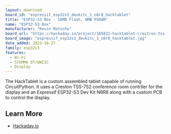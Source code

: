 ```yaml
---
layout: download
board_id: "espressif_esp32s3_devkitc_1_n8r8_hacktablet"
title: "ESP32-S3 Box - 16MB Flash, 8MB PSRAM"
name: "ESP32-S3 Box"
manufacturer: "Kevin Matocha"
board_url: "https://hackaday.io/project/185831-hacktablet-crestron-tss-752-teardown-rebuild"
board_image: "espressif_esp32s3_devkitc_1_n8r8_hacktablet.jpg"
date_added: 2023-10-27
family: esp32s3
features:
  - Wi-Fi
  - STEMMA QT/QWIIC
  - Display
---
```


The HackTablet is a custom assembled tablet capable of running CircuitPython. It uses a Creston TSS-752 conference room contrller for the display and an Espressif ESP32-S3 Dev Kit N8R8 along with a custom PCB to control the display.

## Learn More

* [Hackaday.io](https://hackaday.io/project/185831-hacktablet-crestron-tss-752-teardown-rebuild)
